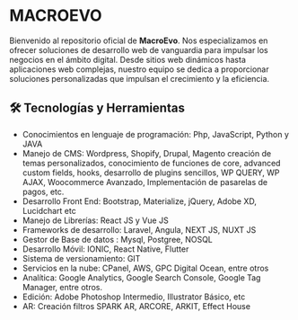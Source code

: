 # MACROEVO
Bienvenido al repositorio oficial de **MacroEvo**. Nos especializamos en ofrecer soluciones de desarrollo web de vanguardia para impulsar los negocios en el ámbito digital. Desde sitios web dinámicos hasta aplicaciones web complejas, nuestro equipo se dedica a proporcionar soluciones personalizadas que impulsan el crecimiento y la eficiencia.

## 🛠️ Tecnologías y Herramientas

- Conocimientos en lenguaje de programación: Php, JavaScript, Python y JAVA
- Manejo de CMS: Wordpress, Shopify, Drupal, Magento  creación de temas personalizados, conocimiento de funciones de core, advanced custom fields, hooks, desarrollo de plugins sencillos, WP QUERY, WP AJAX, Woocommerce Avanzado, Implementación de pasarelas de pagos, etc.
- Desarrollo Front End: Bootstrap, Materialize, jQuery, Adobe XD, Lucidchart etc
- Manejo de Librerías: React JS y Vue JS
- Frameworks de desarrollo: Laravel,  Angula, NEXT JS, NUXT JS
- Gestor de Base de datos : Mysql, Postgree, NOSQL
- Desarrollo Móvil: IONIC, React Native, Flutter
- Sistema de versionamiento: GIT
- Servicios en la nube: CPanel, AWS, GPC Digital Ocean, entre otros
- Analítica: Google Analytics, Google Search Console, Google Tag Manager, entre otros.
- Edición: Adobe Photoshop Intermedio, Illustrator Básico, etc
- AR: Creación filtros SPARK AR, ARCORE, ARKIT, Effect House


